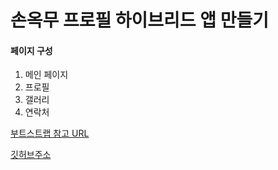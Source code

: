 손옥무 프로필 하이브리드 앱 만들기
==========================

#### 페이지 구성
1. 메인 페이지
2. 프로필
3. 갤러리
4. 연락처


[부트스트랩 참고 URL](https://mdbootstrap.com)

[깃허브주소](https://okdoittttt.github.io/myprofie/)